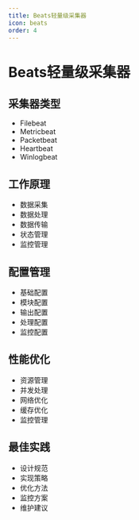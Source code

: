 ```yaml
---
title: Beats轻量级采集器
icon: beats
order: 4
---
```


# Beats轻量级采集器

## 采集器类型
- Filebeat
- Metricbeat
- Packetbeat
- Heartbeat
- Winlogbeat

## 工作原理
- 数据采集
- 数据处理
- 数据传输
- 状态管理
- 监控管理

## 配置管理
- 基础配置
- 模块配置
- 输出配置
- 处理配置
- 监控配置

## 性能优化
- 资源管理
- 并发处理
- 网络优化
- 缓存优化
- 监控管理

## 最佳实践
- 设计规范
- 实现策略
- 优化方法
- 监控方案
- 维护建议
